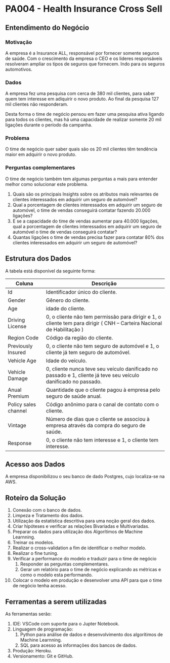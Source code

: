 # PA004 - Health Insurance Cross Sell

## Entendimento do Negócio

### Motivação

A empresa é a Insurance ALL, responsável por fornecer somente seguros de saúde.
Com o crescimento da empresa o CEO e os lideres responsáveis resolveram ampliar os tipos de seguros que fornecem. Indo para os seguros automotivos.

### Dados

A empresa fez uma pesquisa com cerca de 380 mil clientes, para saber quem tem interesse em adiquirir o novo produto. Ao final da pesquisa 127 mil clientes não responderam.

Desta forma o time de negócio pensou em fazer uma pesquisa ativa ligando para todos os clientes, mas há uma capacidade de realizar somente 20 mil ligações durante o período da campanha.

### Problema

O time de negócio quer saber quais são os 20 mil clientes têm tendência maior em adquirir o novo produto.

### Perguntas complementares

O time de negócio também tem algumas perguntas a mais para entender melhor como solucionar este problema.

1. Quais são os principais Insights sobre os atributos mais relevantes de clientes interessados em adquirir um seguro de automóvel?
2. Qual a porcentagem de clientes interessados em adquirir um seguro de automóvel, o time de vendas conseguirá contatar fazendo 20.000 ligações?
3. E se a capacidade do time de vendas aumentar para 40.000 ligações, qual a porcentagem de clientes interessados em adquirir um seguro de automóvel o time de vendas conseguirá contatar?
4. Quantas ligações o time de vendas precisa fazer para contatar 80% dos clientes interessados em adquirir um seguro de automóvel?

## Estrutura dos Dados

A tabela está disponível da seguinte forma:

| Coluna | Descrição |
| ------ | --------- |
| Id | Identificador único do cliente. |
| Gender | Gênero do cliente. |
| Age | idade do cliente. |
| Driving License | 0, o cliente não tem permissão para dirigir e 1, o cliente tem para dirigir ( CNH – Carteira Nacional de Habilitação )
| Region Code | Código da região do cliente. |
| Previously Insured | 0, o cliente não tem seguro de automóvel e 1, o cliente já tem seguro de automóvel. |
| Vehicle Age | Idade do veículo. |
| Vehicle Damage | 0, cliente nunca teve seu veículo danificado no passado e 1, cliente já teve seu veículo danificado no passado. |
| Anual Premium | Quantidade que o cliente pagou à empresa pelo seguro de saúde anual. |
| Policy sales channel | Código anônimo para o canal de contato com o cliente. |
| Vintage | Número de dias que o cliente se associou à empresa através da compra do seguro de saúde. |
| Response | 0, o cliente não tem interesse e 1, o cliente tem interesse. |

## Acesso aos Dados

A empresa disponibilizou o seu banco de dado Postgres, cujo localiza-se na AWS.

## Roteiro da Solução

1. Conexão com o banco de dados.
2. Limpeza e Tratamento dos dados.
3. Utilização da estatística descritiva para uma noção geral dos dados.
4. Criar hipóteses e verificar as relações Bivariadas e Multivariadas.
5. Preparar os dados para utilização dos Algorítimos de Machine Learnning.
6. Treinar os modelos.
7. Realizar o cross-validation a fim de identificar o melhor modelo.
8. Realizar o fine tuning.
9. Verificar a performance do modelo e traduzir para o time de negócio
   1.  Responder as perguntas complementares.
   2.  Gerar um relatório para o time de negócio explicando as métricas e como o modelo esta performando.
10. Colocar o modelo em produção e desenvolver uma API para que o time de negócio tenha acesso.

## Ferramentas a serem utilizadas

As ferramentas serão:
1. IDE: VSCode com suporte para o Jupter Notebook.
2. Linguagem de programação:
   1. Python para análise de dados e desenvolvimento dos algorítimos de Machine Learnning.
   2. SQL para acesso as informações dos bancos de dados.
3. Produção: Heroku.
4. Versionamento: Git e GitHub.